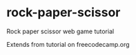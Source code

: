 # rock-paper-scissor
Rock paper scissor web game tutorial

Extends from tutorial on freecodecamp.org
